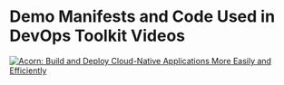 # Demo Manifests and Code Used in DevOps Toolkit Videos

[![Acorn: Build and Deploy Cloud-Native Applications More Easily and Efficiently](https://img.youtube.com/vi/uj6Gan10Wig/0.jpg)](https://youtu.be/uj6Gan10Wig)